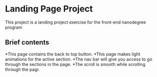 # Landing Page Project
This project is a landing project exercise for the front-end nanodegree program

## Brief contents
*This page contains the back to top button.
*This page makes light animations for the active section.
*The nav bar will give you access to go through the sections in the page.
*The scroll is smooth while scrolling through the pagr.
